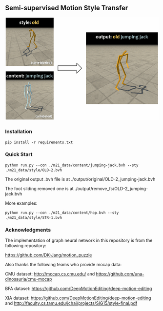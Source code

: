 ## Semi-supervised Motion Style Transfer

<img src="./assets/111111.gif" alt="intro" style="zoom:75%;" />

### Installation

```
pip install -r requirements.txt
```



### Quick Start

```
python run.py --con ./m21_data/content/jumping-jack.bvh --sty ./m21_data/style/OLD-2.bvh
```

The original output .bvh file is at ./output/original/OLD-2_jumping-jack.bvh

The foot sliding removed one is at ./output/remove_fs/OLD-2_jumping-jack.bvh

More examples:

```
python run.py --con ./m21_data/content/hop.bvh --sty ./m21_data/style/STR-1.bvh
```



### Acknowledgments

The implementation of graph neural network in this repository is from the following repository:

https://github.com/DK-Jang/motion_puzzle

Also thanks the following teams who provide mocap data: 

CMU dataset: http://mocap.cs.cmu.edu/  and  https://github.com/una-dinosauria/cmu-mocap

BFA dataset: https://github.com/DeepMotionEditing/deep-motion-editing

XIA dataset: https://github.com/DeepMotionEditing/deep-motion-editing and http://faculty.cs.tamu.edu/jchai/projects/SIG15/style-final.pdf
